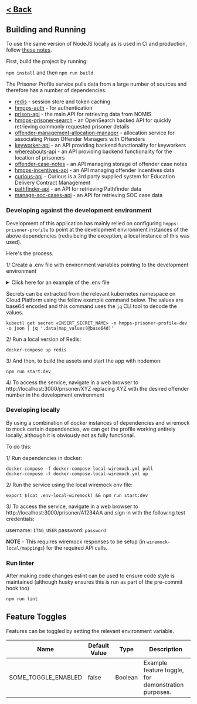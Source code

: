 [< Back](../README.md)
---

## Building and Running

To use the same version of NodeJS locally as is used in CI and production, follow [these notes](nvm.md).

First, build the project by running:

`npm install` and then `npm run build`

The Prisoner Profile service pulls data from a large number of sources and
therefore has a number of dependencies:

* [redis](https://redis.io/) - session store and token caching
* [hmpps-auth](https://github.com/ministryofjustice/hmpps-auth) - for authentication
* [prison-api](https://github.com/ministryofjustice/prison-api) - the main API for retrieving data from NOMIS
* [hmpps-prisoner-search](https://github.com/ministryofjustice/hmpps-prisoner-search) - an OpenSearch backed API for
  quickly retrieving commonly requested prisoner details
* [offender-management-allocation-manager](https://github.com/ministryofjustice/offender-management-allocation-manager) -
  allocation service for associating Prison Offender Managers with Offenders
* [keyworker-api](https://github.com/ministryofjustice/keyworker-api) - an API providing backend functionality for
  keyworkers
* [whereabouts-api](https://github.com/ministryofjustice/whereabouts-api) - an API providing backend functionality for
  the location of prisoners
* [offender-case-notes](https://github.com/ministryofjustice/offender-case-notes) - an API managing storage of offender
  case notes
* [hmpps-incentives-api](https://github.com/ministryofjustice/hmpps-incentives-api) - an API managing offender
  incentives data
* [curious-api](https://github.com/ministryofjustice/curious-API) - Curious is a 3rd party supplied system for Education
  Delivery Contract Management
* [pathfinder-api](https://github.com/ministryofjustice/pathfinder-api) - an API for retrieving Pathfinder data
* [manage-soc-cases-api](https://github.com/ministryofjustice/manage-soc-cases-api) - an API for retrieving SOC case
  data

### Developing against the development environment

Development of this application has mainly relied on configuring `hmpps-prisoner-profile` to point at the development
environment instances of the above dependencies (redis being the exception, a local instance of this was used).

Here's the process.

1/ Create a .env file with environment variables pointing to the development environment
<details>
<summary>Click here for an example of the .env file</summary>
<br>
Note, client credentials and contentful details need to be retrieved from the dev kubernetes secrets to provide the missing client id and secret variables.

```
PORT=3000
NODE_ENV=development
ENVIRONMENT_NAME=DEV
SYSTEM_PHASE=DEV
TOKEN_VERIFICATION_ENABLED=false
API_CLIENT_ID=
API_CLIENT_SECRET=
SYSTEM_CLIENT_ID=
SYSTEM_CLIENT_SECRET=
ACTIVITIES_URL=https://activities-dev.prison.service.justice.gov.uk/activities
ADJUDICATIONS_UI_URL=https://manage-adjudications-dev.hmpps.service.justice.gov.uk
ALLOCATION_MANAGER_ENDPOINT_URL=https://dev.moic.service.justice.gov.uk
APPOINTMENTS_URL=https://activities-dev.prison.service.justice.gov.uk/appointments
BOOK_A_VIDEO_LINK_API_URL=https://book-a-video-link-api-dev.prison.service.justice.gov.uk
CALCULATE_RELEASE_DATES_UI_URL=https://calculate-release-dates-dev.hmpps.service.justice.gov.uk
CASE_NOTES_API_URL=https://dev.offender-case-notes.service.justice.gov.uk
COMPONENT_API_LATEST=true
COMPONENT_API_URL=https://frontend-components-dev.hmpps.service.justice.gov.uk
DEV__COMPONENT_API_URL=https://frontend-components-dev.hmpps.service.justice.gov.uk
LOCAL__COMPONENT_API_URL=http://localhost:3123
CREATE_AND_VARY_A_LICENCE_UI_URL=https://create-and-vary-a-licence-dev.hmpps.service.justice.gov.uk
CURIOUS_API_URL=https://testservices.sequation.net/sequation-virtual-campus2-api
DPS_HOME_PAGE_URL=https://digital-dev.prison.service.justice.gov.uk
HMPPS_AUTH_URL=https://sign-in-dev.hmpps.service.justice.gov.uk/auth
HMPPS_NON_ASSOCIATIONS_API_URL=https://non-associations-api-dev.hmpps.service.justice.gov.uk
INCENTIVES_API_URL=https://incentives-api-dev.hmpps.service.justice.gov.uk
INGRESS_URL=http://localhost:3000
KEYWORKER_API_URL=https://keyworker-api-dev.prison.service.justice.gov.uk
MANAGE_ADJUDICATIONS_API_URL=https://manage-adjudications-api-dev.hmpps.service.justice.gov.uk
MANAGE_A_WARRANT_FOLDER_UI_URL=https://manage-a-warrant-folder-dev.hmpps.service.justice.gov.uk
MANAGE_SOC_CASES_API_URL=https://manage-soc-cases-api-dev.hmpps.service.justice.gov.uk
MANAGE_SOC_CASES_UI_URL=https://manage-soc-cases-dev.hmpps.service.justice.gov.uk
MANAGE_USERS_API_URL=https://manage-users-api-dev.hmpps.service.justice.gov.uk
NON_ASSOCIATIONS_UI_URL=https://non-associations-dev.hmpps.service.justice.gov.uk
OFFENDER_CATEGORISATION_UI_URL=https://dev.offender-categorisation.service.justice.gov.uk
PATHFINDER_API_URL=https://dev-api.pathfinder.service.justice.gov.uk
PATHFINDER_UI_URL=https://dev.pathfinder.service.justice.gov.uk
PRISONER_PROFILE_DELIUS_API_URL=https://prisoner-profile-and-delius-dev.hmpps.service.justice.gov.uk
PRISONER_SEARCH_API_URL=https://prisoner-search-dev.prison.service.justice.gov.uk
PRISON_API_URL=https://prison-api-dev.prison.service.justice.gov.uk
USE_OF_FORCE_UI_URL=https://dev.use-of-force.service.justice.gov.uk
WELCOME_PEOPLE_INTO_PRISON_UI_URL=https://welcome-dev.prison.service.justice.gov.uk
WHEREABOUTS_API_URL=https://whereabouts-api-dev.service.justice.gov.uk
LEARNING_AND_WORK_PROGRESS_UI_URL=https://learning-and-work-progress-dev.hmpps.service.justice.gov.uk
EDUCATION_AND_WORK_PLAN_API_URL=https://learningandworkprogress-api-dev.hmpps.service.justice.gov.uk
CONTENTFUL_HOST=https://graphql.contentful.com
CONTENTFUL_SPACE_ID=
CONTENTFUL_ACCESS_TOKEN=
```

</details>

Secrets can be extracted from the relevant kubernetes namespace on Cloud Platform using the follow example command below. The values are base64 encoded and this command uses the `jq` CLI tool to decode the values.

```
kubectl get secret <INSERT_SECRET_NAME> -n hmpps-prisoner-profile-dev -o json | jq '.data|map_values(@base64d)'
```

2/ Run a local version of Redis:

```
docker-compose up redis
```

3/ And then, to build the assets and start the app with nodemon:

```
npm run start:dev
```

4/ To access the service, navigate in a web browser to http://localhost:3000/prisoner/XYZ
replacing XYZ with the desired offender number in the development environment

### Developing locally

By using a combination of docker instances of dependencies and wiremock to mock
certain dependencies, we can get the profile working entirely locally, although it is
obviously not as fully functional.

To do this:

1/ Run dependencies in docker:

```
docker-compose -f docker-compose-local-wiremock.yml pull
docker-compose -f docker-compose-local-wiremock.yml up
```

2/ Run the service using the local wiremock env file:

```
export $(cat .env-local-wiremock) && npm run start:dev
```

3/ To access the service, navigate in a web browser to http://localhost:3000/prisoner/A1234AA
and sign in with the following test credentials:

username: `ITAG_USER`
password: `password`

**NOTE** - This requires wiremock responses to be setup (in `wiremock-local/mappings`) for the required API calls.

### Run linter

After making code changes eslint can be used to ensure code style is maintained
(although husky ensures this is run as part of the pre-commit hook too)

```
npm run lint
```

## Feature Toggles

Features can be toggled by setting the relevant environment variable.

| Name                                         | Default Value | Type    | Description                                                                                        |
|----------------------------------------------|---------------|---------|----------------------------------------------------------------------------------------------------|
| SOME_TOGGLE_ENABLED                          | false         | Boolean | Example feature toggle, for demonstration purposes.                                                |
